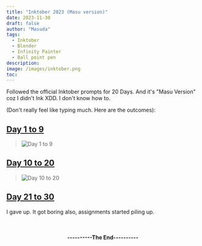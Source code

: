 ```yaml
---
title: "Inktober 2023 (Masu version)"
date: 2023-11-30
draft: false
author: "Masuda"
tags:
  - Inktober
  - Blender
  - Infinity Painter
  - Ball point pen
description: 
image: /images/inktober.png
toc: 
---
```


Followed the official Inktober prompts for 20 Days. And it's "Masu Version" coz I didn't Ink XDD. I don't know how to.

(Don't really feel like typing much. Here are the outcomes):

## <u> Day 1 to 9 </u>
> <img src="/images/day1-9.jpg" alt="Day 1 to 9" style="max-width: 100%; height: auto;">


## <u> Day 10 to 20 </u>
> <img src="/images/day10-20.jpg" alt="Day 10 to 20" style="max-width: 100%; height: auto;">

## <u> Day 21 to 30 </u>
I gave up. It got boring also, assignments started piling up.


<br>

<h4> <p style="text-align: center;">----------The End----------</p> <h4>